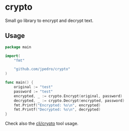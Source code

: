 # crypto

Small go library to encrypt and decrypt text.


## Usage

```go
package main

import(
    "fmt"

    "github.com/jpedro/crypto"
)

func main() {
    original := "test"
    password := "test"
    encrypted, _ := crypto.Encrypt(original, password)
    decrypted, _ := crypto.Decrypt(encrypted, password)
    fmt.Printf("Encrypted: %s\n", encrypted)
    fmt.Printf("Decrypted: %s\n", decrypted)
}
```

Check also the [cli/crypto](cli/crypto) tool usage.

